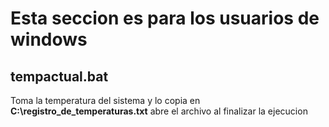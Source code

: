 # Esta seccion es para los usuarios de windows

## tempactual.bat

Toma la temperatura del sistema y lo copia en __C:\registro_de_temperaturas.txt__ abre el archivo al finalizar la ejecucion
